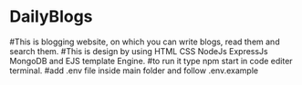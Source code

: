 # DailyBlogs
#This is blogging website, on which you can write blogs, read them and search them. 
#This is design by using HTML CSS NodeJs ExpressJs MongoDB and EJS template Engine.
#to run it type npm start in code editer terminal.
#add .env file inside main folder and follow .env.example
